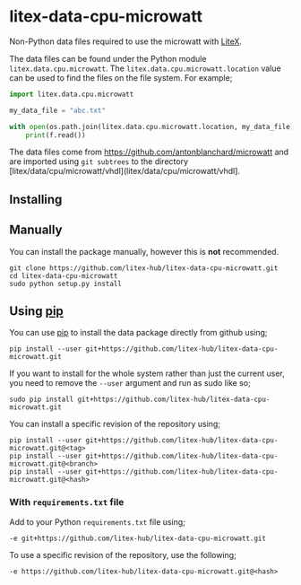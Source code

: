 # litex-data-cpu-microwatt

Non-Python data files required to use the microwatt with
[LiteX](https://github.com/enjoy-digital/litex.git).

The data files can be found under the Python module `litex.data.cpu.microwatt`. The
`litex.data.cpu.microwatt.location` value can be used to find the files on the file system.
For example;

```python
import litex.data.cpu.microwatt

my_data_file = "abc.txt"

with open(os.path.join(litex.data.cpu.microwatt.location, my_data_file)) as f:
    print(f.read())
```


The data files come from https://github.com/antonblanchard/microwatt
and are imported using `git subtrees` to the directory
[litex/data/cpu/microwatt/vhdl](litex/data/cpu/microwatt/vhdl].



## Installing

## Manually

You can install the package manually, however this is **not** recommended.

```
git clone https://github.com/litex-hub/litex-data-cpu-microwatt.git
cd litex-data-cpu-microwatt
sudo python setup.py install
```

## Using [pip](https://pip.pypa.io/)

You can use [pip](https://pip.pypa.io/) to install the data package directly
from github using;

```
pip install --user git+https://github.com/litex-hub/litex-data-cpu-microwatt.git
```

If you want to install for the whole system rather than just the current user,
you need to remove the `--user` argument and run as sudo like so;

```
sudo pip install git+https://github.com/litex-hub/litex-data-cpu-microwatt.git
```

You can install a specific revision of the repository using;
```
pip install --user git+https://github.com/litex-hub/litex-data-cpu-microwatt.git@<tag>
pip install --user git+https://github.com/litex-hub/litex-data-cpu-microwatt.git@<branch>
pip install --user git+https://github.com/litex-hub/litex-data-cpu-microwatt.git@<hash>
```

### With `requirements.txt` file

Add to your Python `requirements.txt` file using;
```
-e git+https://github.com/litex-hub/litex-data-cpu-microwatt.git
```

To use a specific revision of the repository, use the following;
```
-e https://github.com/litex-hub/litex-data-cpu-microwatt.git@<hash>
```
